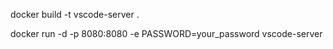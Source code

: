 
docker build -t vscode-server .

docker run -d -p 8080:8080 -e PASSWORD=your_password vscode-server